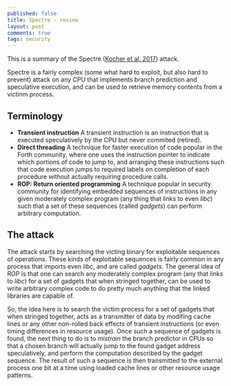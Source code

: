 ```yaml
---
published: false
title: Spectre - review
layout: post
comments: true
tags: security
---
```


This is a summary of the Spectre ([Kocher et al. 2017](https://arxiv.org/abs/1801.01203)) attack.

Spectre is a fairly complex (some what hard to exploit, but also hard to prevent) attack on any CPU that implements branch prediction and speculative execution, and can be used to retrieve memory contents from a victinm process.

## Terminology
* __Transient instruction__
  A transient instruction is an instruction that is executed speculatively by the CPU but never commited (retired).
* __Direct threading__
  A technique for faster execution of code popular in the Forth community, where one uses the instruction pointer to indicate which portions of code to jump to, and arranging these instructions such that code execution jumps to required labels on completion of each procedure without actually requiring procedure calls. 
* __ROP: Return oriented programming__
  A technique popular in security community for identifying embedded sequences of instructions in any given moderately complex program (any thing that links to even _libc_) such that a set of these sequences (called _gadgets_) can perform arbitrary computation.

## The attack

The attack starts by searching the victing binary for exploitable sequences of operations. These kinds of exploitable sequences is fairly common in any process that imports even _libc_, and are called _gadgets_. The general idea of ROP is that one can search any moderately complex program (any that links to _libc_) for a set of gadgets that when stringed together, can be used to write arbitrary complex code to do pretty much anything that the linked libraries are capable of.

So, the idea here is to search the victim process for a set of gadgets that when stringed together, acts as a transmitter of data by modifing cache lines or any other non-rolled back effects of transient instructions (or even timing differences in resource usage). Once such a sequence of gadgets is found, the next thing to do is to _mistrain_ the branch predictor in CPUs so that a chosen branch will actually jump to the found gadget address speculatively, and perform the computation described by the gadget sequence. The result of such a sequence is then transmitted to the external process one bit at a time using loaded cache lines or other resource usage patterns.
